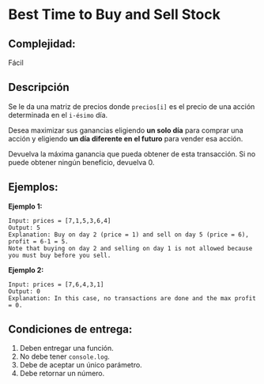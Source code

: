 # Best Time to Buy and Sell Stock

## Complejidad:
Fácil

## Descripción
Se le da una matriz de precios donde `precios[i]` es el precio de una acción determinada en el `i-ésimo` día.

Desea maximizar sus ganancias eligiendo **un solo día** para comprar una acción y eligiendo **un día diferente en el futuro** para vender esa acción.

Devuelva la máxima ganancia que pueda obtener de esta transacción. Si no puede obtener ningún beneficio, devuelva 0.

## Ejemplos:

**Ejemplo 1:**
```
Input: prices = [7,1,5,3,6,4]
Output: 5
Explanation: Buy on day 2 (price = 1) and sell on day 5 (price = 6), profit = 6-1 = 5.
Note that buying on day 2 and selling on day 1 is not allowed because you must buy before you sell.
```

**Ejemplo 2:**
```
Input: prices = [7,6,4,3,1]
Output: 0
Explanation: In this case, no transactions are done and the max profit = 0.
```

## Condiciones de entrega:
1. Deben entregar una función.
2. No debe tener `console.log`.
3. Debe de aceptar un único parámetro.
4. Debe retornar un número.
